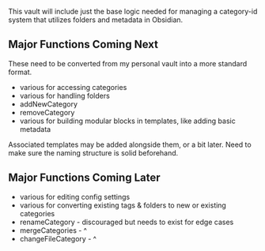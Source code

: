 This vault will include just the base logic needed for managing a category-id system that utilizes folders and metadata in Obsidian.

## Major Functions Coming Next 
These need to be converted from my personal vault into a more standard format.
* various for accessing categories
* various for handling folders
* addNewCategory
* removeCategory
* various for building modular blocks in templates, like adding basic metadata

Associated templates may be added alongside them, or a bit later. Need to make sure the naming structure is solid beforehand.

## Major Functions Coming Later
* various for editing config settings
* various for converting existing tags & folders to new or existing categories
* renameCategory - discouraged but needs to exist for edge cases
* mergeCategories - \^
* changeFileCategory - \^
